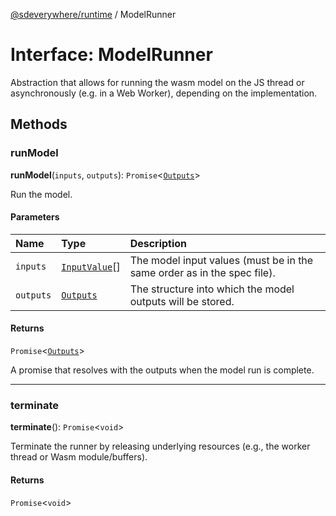 [@sdeverywhere/runtime](../index.md) / ModelRunner

# Interface: ModelRunner

Abstraction that allows for running the wasm model on the JS thread
or asynchronously (e.g. in a Web Worker), depending on the implementation.

## Methods

### runModel

**runModel**(`inputs`, `outputs`): `Promise`<[`Outputs`](../classes/Outputs.md)\>

Run the model.

#### Parameters

| Name | Type | Description |
| :------ | :------ | :------ |
| `inputs` | [`InputValue`](InputValue.md)[] | The model input values (must be in the same order as in the spec file). |
| `outputs` | [`Outputs`](../classes/Outputs.md) | The structure into which the model outputs will be stored. |

#### Returns

`Promise`<[`Outputs`](../classes/Outputs.md)\>

A promise that resolves with the outputs when the model run is complete.

___

### terminate

**terminate**(): `Promise`<`void`\>

Terminate the runner by releasing underlying resources (e.g., the worker thread or
Wasm module/buffers).

#### Returns

`Promise`<`void`\>
